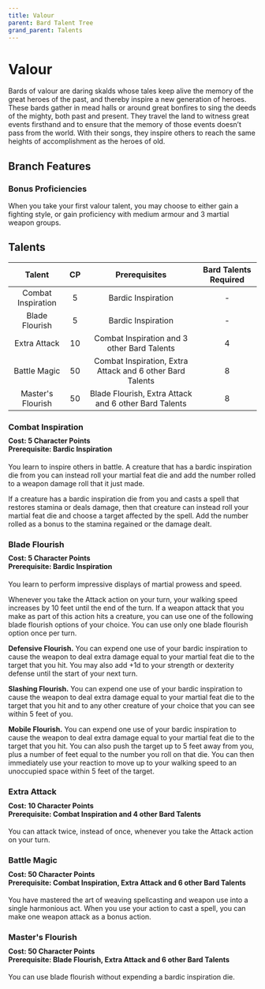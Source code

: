 ```yaml
---
title: Valour
parent: Bard Talent Tree
grand_parent: Talents
---
```


# Valour
Bards of valour are daring skalds whose tales keep alive the memory of the great heroes of the past, and thereby inspire a new generation of heroes. These bards gather in mead halls or around great bonfires to sing the deeds of the mighty, both past and present. They travel the land to witness great events firsthand and to ensure that the memory of those events doesn’t pass from the world. With their songs, they inspire others to reach the same heights of accomplishment as the heroes of old.

## Branch Features

### Bonus Proficiencies
When you take your first valour talent, you may choose to either gain a fighting style, or gain proficiency with medium armour and 3 martial weapon groups.

## Talents

| Talent | CP | Prerequisites | Bard Talents Required |
|:------:|:--:|:-------------:|:---------------------------:|
| Combat Inspiration | 5 | Bardic Inspiration | - |
| Blade Flourish | 5 | Bardic Inspiration | - |
| Extra Attack | 10 | Combat Inspiration and 3 other Bard Talents | 4 |
| Battle Magic | 50 | Combat Inspiration, Extra Attack and 6 other Bard Talents | 8 |
| Master's Flourish | 50 | Blade Flourish, Extra Attack and 6 other Bard Talents | 8 |

### Combat Inspiration

<div style="margin-top:-10px;"></div>

#### **Cost:** 5 Character Points<br>**Prerequisite:** Bardic Inspiration
You learn to inspire others in battle. A creature that has a bardic inspiration die from you can instead roll your martial feat die and add the number rolled to a weapon damage roll that it just made.

If a creature has a bardic inspiration die from you and casts a spell that restores stamina or deals damage, then that creature can instead roll your martial feat die and choose a target affected by the spell. Add the number rolled as a bonus to the stamina regained or the damage dealt.

### Blade Flourish

<div style="margin-top:-10px;"></div>

#### **Cost:** 5 Character Points<br>**Prerequisite:** Bardic Inspiration
You learn to perform impressive displays of martial prowess and speed.

Whenever you take the Attack action on your turn, your walking speed increases by 10 feet until the end of the turn. If a weapon attack that you make as part of this action hits a creature, you can use one of the following blade flourish options of your choice. You can use only one blade flourish option once per turn.

**Defensive Flourish.** You can expend one use of your bardic inspiration to cause the weapon to deal extra damage equal to your martial feat die to the target that you hit. You may also add +1d to your strength or dexterity defense until the start of your next turn.

**Slashing Flourish.** You can expend one use of your bardic inspiration to cause the weapon to deal extra damage equal to your martial feat die to the target that you hit and to any other creature of your choice that you can see within 5 feet of you.

**Mobile Flourish.** You can expend one use of your bardic inspiration to cause the weapon to deal extra damage equal to your martial feat die to the target that you hit. You can also push the target up to 5 feet away from you, plus a number of feet equal to the number you roll on that die. You can then immediately use your reaction to move up to your walking speed to an unoccupied space within 5 feet of the target.

### Extra Attack

<div style="margin-top:-10px;"></div>

#### **Cost:** 10 Character Points<br>**Prerequisite:** Combat Inspiration and 4 other Bard Talents
You can attack twice, instead of once, whenever you take the Attack action on your turn.

### Battle Magic

<div style="margin-top:-10px;"></div>

#### **Cost:** 50 Character Points<br>**Prerequisite:** Combat Inspiration, Extra Attack and 6 other Bard Talents
You have mastered the art of weaving spellcasting and weapon use into a single harmonious act. When you use your action to cast a spell, you can make one weapon attack as a bonus action.

### Master's Flourish

<div style="margin-top:-10px;"></div>

#### **Cost:** 50 Character Points<br>**Prerequisite:** Blade Flourish, Extra Attack and 6 other Bard Talents
You can use blade flourish without expending a bardic inspiration die.
